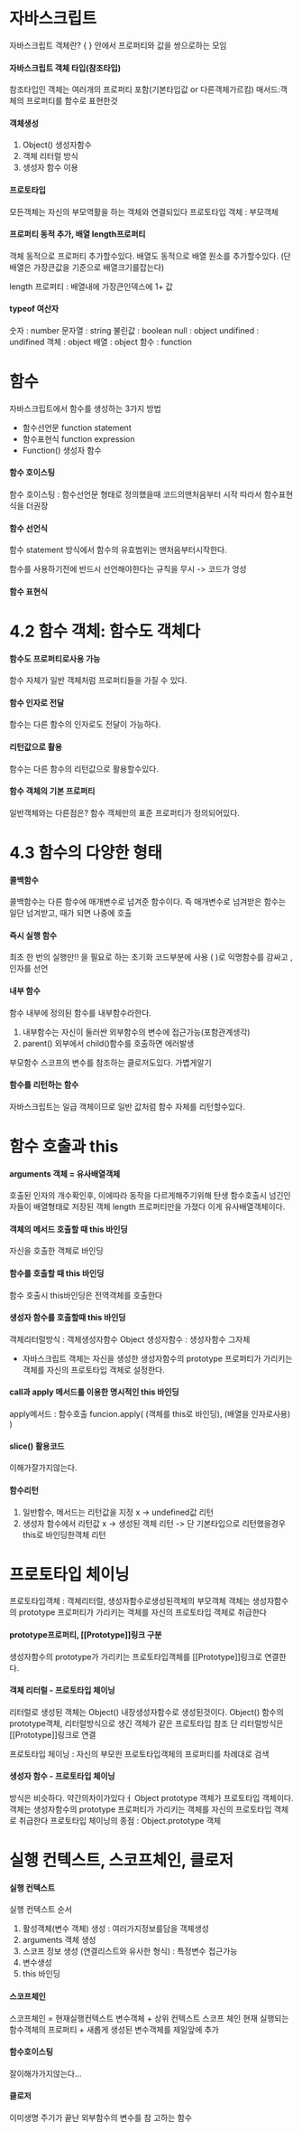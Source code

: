 # 자바스크립트

자바스크립트 객체란? { } 안에서 프로퍼티와 값을 쌍으로하는 모임

#### 자바스크립트 객체 타입(참조타입)

참조타입인 객체는 여러개의 프로퍼티 포함(기본타입값 or 다른객체가르킴)
매서드:객체의 프로퍼티를 함수로 표현한것

#### 객체생성

1. Object() 생성자함수
2. 객체 리터럴 방식
3. 생성자 함수 이용

#### 프로토타입

모든객체는 자신의 부모역활을 하는 객체와 연결되있다
프로토타입 객체 : 부모객체

#### 프로퍼티 동적 추가, 배열 length프로퍼티

객체 동적으로 프로퍼티 추가할수있다.
배열도 동적으로 배열 원소를 추가할수있다. (단 배열은 가장큰값을 기준으로 배열크기를잡는다)

length 프로퍼티 : 배열내에 가장큰인덱스에 1+ 값

#### typeof 여산자

숫자 : number
문자열 : string
불린값 : boolean
null : object
undifined : undifined
객체 : object
배열 : object
함수 : function

# 함수

자바스크립트에서 함수를 생성하는 3가지 방법

- 함수선언문 function statement
- 함수표현식 function expression
- Function() 생성자 함수

#### 함수 호이스팅

함수 호이스팅 : 함수선언문 형태로 정의했을때 코드의맨처음부터 시작
따라서 함수표현식을 더권장

#### 함수 선언식

함수 statement 방식에서 함수의 유효범위는 맨처음부터시작한다.

함수를 사용하기전에 반드시 선언해야한다는 규칙을 무시 -> 코드가 엉성

#### 함수 표현식

# 4.2 함수 객체: 함수도 객체다

#### 함수도 프로퍼티로사용 가능

함수 자체가 일반 객체처럼 프로퍼티들을 가질 수 있다.

#### 함수 인자로 전달

함수는 다른 함수의 인자로도 전달이 가능하다.

#### 리턴값으로 활용

함수는 다른 함수의 리턴값으로 활용할수있다.

#### 함수 객체의 기본 프로퍼티

일반객체와는 다른점은? 함수 객체만의 표준 프로퍼티가 정의되어있다.

# 4.3 함수의 다양한 형태

#### 콜백함수

콜백함수는 다른 함수에 매개변수로 넘겨준 함수이다.
즉 매개변수로 넘겨받은 함수는 일단 넘겨받고, 때가 되면 나중에 호출

#### 즉시 실행 함수

최초 한 번의 실행만!! 을 필요로 하는 초기화 코드부분에 사용
( )로 익명함수를 감싸고 , 인자를 선언

#### 내부 함수

함수 내부에 정의된 함수를 내부함수라한다.

1. 내부함수는 자신이 둘러싼 외부함수의 변수에 접근가능(포함관계생각)
2. parent() 외부에서 child()함수를 호출하면 에러발생

부모함수 스코프의 변수를 참조하는 클로저도있다. 가볍게알기

#### 함수를 리턴하는 함수

자바스크립트는 일급 객체이므로 일반 값처럼 함수 자체를 리턴할수있다.

# 함수 호출과 this

#### arguments 객체 = 유사배열객체

호출된 인자의 개수확인후, 이에따라 동작을 다르게해주기위해 탄생
함수호출시 넘긴인자들이 배열형태로 저장된 객체
length 프로퍼티만을 가졌다
이게 유사배열객체이다.

#### 객체의 메서드 호출할 때 this 바인딩

자신을 호출한 객체로 바인딩

#### 함수를 호출할 때 this 바인딩

함수 호출시 this바인딩은 전역객체를 호출한다

#### 생성자 함수를 호출할때 this 바인딩

객체리터럴방식 : 객체생성자함수 Object
생성자함수 : 생성자함수 그자체

- 자바스크립트 객체는 자신을 생성한 생성자함수의 prototype 프로퍼티가 가리키는 객체를 자신의 프로토타입 객체로 설정한다.

#### call과 apply 메서드를 이용한 명시적인 this 바인딩

apply메서드 : 함수호출
funcion.apply( (객체를 this로 바인딩), (배열을 인자로사용) )

#### slice() 활용코드

이해가잘가지않는다.

#### 함수리턴

1. 일반함수, 메서드는 리턴값을 지정 x -> undefined값 리턴
2. 생성자 함수에서 리턴값 x -> 생성된 객체 리턴
   -> 단 기본타입으로 리턴했을경우 this로 바인딩한객체 리턴

# 프로토타입 체이닝

프로토타입객체 : 객체리터럴, 생성자함수로생성된객체의 부모객체
객체는 생성자함수의 prototype 프로퍼티가 가리키는 객체를 자신의 프로토타입 객체로 취급한다

#### prototype프로퍼티, [[Prototype]]링크 구분

생성자함수의 prototype가 가리키는 프로토타입객체를 [[Prototype]]링크로 연결한다.

#### 객체 리터럴 - 프로토타입 체이닝

리터럴로 생성된 객체는 Object() 내장생성자함수로 생성된것이다.
Object() 함수의 prototype객체, 리터럴방식으로 생긴 객체가 같은 프로토타입 참조
단 리터럴방식은 [[Prototype]]링크로 연결

프로토타입 체이닝 : 자신의 부모읜 프로토타입객체의 프로퍼티를 차례대로 검색

#### 생성자 함수 - 프로토타입 체이닝

방식은 비슷하다. 약간의차이가있다ㅓ
Object prototype 객체가 프로토타입 객체이다.
객체는 생성자함수의 prototype 프로퍼티가 가리키는 객체를 자신의 프로토타입 객체로 취급한다
프로토타입 체이닝의 종점 : Object.prototype 객체

# 실행 컨텍스트, 스코프체인, 클로저

#### 실행 컨텍스트

실행 컨텍스트 순서

1. 활성객체(변수 객체) 생성 : 여러가지정보를담을 객체생성
2. arguments 객체 생성
3. 스코프 정보 생성 (연결리스트와 유사한 형식) : 특정변수 접근가능
4. 변수생성
5. this 바인딩

#### 스코프체인

스코프체인 = 현재실행컨텍스트 변수객체 + 상위 컨텍스트 스코프 체인
현재 실행되는 함수객체의 프로퍼티 + 새롭게 생성된 변수객체를 제일앞에 추가

#### 함수호이스팅
 
잘이해가가지않는다...

#### 클로저

이미생명 주기가 끝난 외부함수의 변수를 참 고하는 함수
